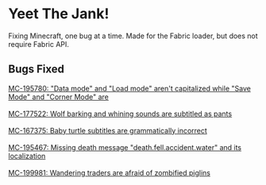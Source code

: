 # Yeet The Jank!
Fixing Minecraft, one bug at a time. Made for the Fabric loader, but does not require Fabric API.
## Bugs Fixed
[MC-195780: "Data mode" and "Load mode" aren't capitalized while "Save Mode" and "Corner Mode" are](https://bugs.mojang.com/projects/MC/issues/MC-195780)
<br>
<br>
[MC-177522: Wolf barking and whining sounds are subtitled as pants](https://bugs.mojang.com/projects/MC/issues/MC-177522)
<br>
<br>
[MC-167375: Baby turtle subtitles are grammatically incorrect](https://bugs.mojang.com/projects/MC/issues/MC-167375)
<br>
<br>
[MC-195467: Missing death message "death.fell.accident.water" and its localization](https://bugs.mojang.com/projects/MC/issues/MC-195467)
<br>
<br>
[MC-199981: Wandering traders are afraid of zombified piglins](https://bugs.mojang.com/projects/MC/issues/MC-199981)
<br>
<br>